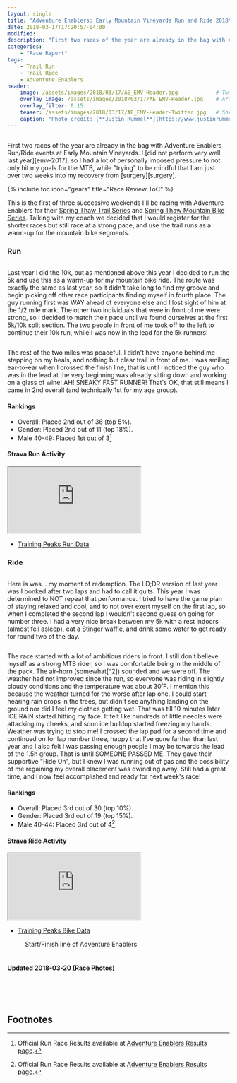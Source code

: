 ```yaml
---
layout: single
title: "Adventure Enablers: Early Mountain Vineyards Run and Ride 2018"
date: 2018-03-17T17:20:57-04:00
modified:
description: "First two races of the year are already in the bag with Adventure Enablers Run/Ride events at Early Mountain Vineyards." 	# For Twitter, not the Title
categories:
    - "Race Report"
tags:
    - Trail Run
    - Trail Ride
    - Adventure Enablers
header:
    image: /assets/images/2018/03/17/AE_EMV-Header.jpg            # Twitter (use 'overlay_image')
    overlay_image: /assets/images/2018/03/17/AE_EMV-Header.jpg    # Article header at 2048x768
    overlay_filter: 0.15
    teaser: /assets/images/2018/03/17/AE_EMV-Header-Twitter.jpg   # Shrink image to 575x216
    caption: "Photo credit: [**Justin Rummel**](https://www.justinrummel.com)"
---
```


<figure class="align-left"><a href="{{ site.url }}/assets/images/2018/03/17/AE_EMV_LG-2.jpg"><img src="{{ site.url }}/assets/images/2018/03/17/AE_EMV_SM-2.jpg" alt="" /></a></figure>First two races of the year are already in the bag with Adventure Enablers Run/Ride events at Early Mountain Vineyards.  I [did not perform very well last year][emv-2017], so I had a lot of personally imposed pressure to not only hit my goals for the MTB, while "trying" to be mindful that I am just over two weeks into my recovery from [surgery][surgery].

<!-- Table of Contents -->
{% include toc icon="gears" title="Race Review ToC" %}

This is the first of three successive weekends I'll be racing with Adventure Enablers for their [Spring Thaw Trail Series][thaw-trail] and [Spring Thaw Mountain Bike Series][thaw-mtb].  Talking with my coach we decided that I would register for the shorter races but still race at a strong pace, and use the trail runs as a warm-up for the mountain bike segments.


### Run

<figure class="align-right"><a href="{{ site.url }}/assets/images/2018/03/17/AE_EMV_LG-1.jpg"><img src="{{ site.url }}/assets/images/2018/03/17/AE_EMV_SM-1.jpg" alt="" /></a></figure>Last year I did the 10k, but as mentioned above this year I decided to run the 5k and use this as a warm-up for my mountain bike ride.  The route was exactly the same as last year, so it didn't take long to find my groove and begin picking off other race participants finding myself in fourth place.  The guy running first was WAY ahead of everyone else and I lost sight of him at the 1/2 mile mark.  The other two individuals that were in front of me were strong, so I decided to match their pace until we found ourselves at the first 5k/10k split section.  The two people in front of me took off to the left to continue their 10k run, while I was now in the lead for the 5k runners!

<figure class="align-left"><a href="{{ site.url }}/assets/images/2018/03/17/AE_EMV_LG-4.jpg"><img src="{{ site.url }}/assets/images/2018/03/17/AE_EMV_SM-4.jpg" alt="" /></a></figure>The rest of the two miles was peaceful.  I didn't have anyone behind me stepping on my heals, and nothing but clear trail in front of me.  I was smiling ear-to-ear when I crossed the finish line, that is until I noticed the guy who was in the lead at the very beginning was already sitting down and working on a glass of wine!  AH!  SNEAKY FAST RUNNER!  That's OK, that still means I came in 2nd overall (and technically 1st for my age group).

#### Rankings

- Overall: Placed 2nd out of 36 (top 5%).
- Gender: Placed 2nd out of 11 (top 18%).
- Male 40-49: Placed 1st out of 3[^1]

<!-- Strava Frame -->
#### Strava Run Activity
<div class="embed-container embed-container-strava">
    <iframe src='https://www.strava.com/activities/1457332873/embed/f2e29ea5d59af976f60684375ccd0414e117f64a' scrolling='no' allowtransparency webkitAllowFullScreen mozallowfullscreen allowFullScreen></iframe>
</div>

- [Training Peaks Run Data](http://tpks.ws/BTJPOTYIADZHVK2QODOOR455WI)


### Ride

<figure class="align-left"><a href="{{ site.url }}/assets/images/2018/03/17/AE_EMV_LG-5.jpg"><img src="{{ site.url }}/assets/images/2018/03/17/AE_EMV_SM-5.jpg" alt="" /></a></figure>Here is was... my moment of redemption.  The LD;DR version of last year was I bonked after two laps and had to call it quits.  This year I was determined to NOT repeat that performance.  I tried to have the game plan of staying relaxed and cool, and to not over exert myself on the first lap, so when I completed the second lap I wouldn't second guess on going for number three.  I had a very nice break between my 5k with a rest indoors (almost fell asleep), eat a Stinger waffle, and drink some water to get ready for round two of the day.

<figure class="align-right"><a href="{{ site.url }}/assets/images/2018/03/17/AE_EMV_LG-6.jpg"><img src="{{ site.url }}/assets/images/2018/03/17/AE_EMV_SM-6.jpg" alt="" /></a></figure>The race started with a lot of ambitious riders in front.  I still don't believe myself as a strong MTB rider, so I was comfortable being in the middle of the pack.  The air-horn (somewhat[^2]) sounded and we were off.  The weather had not improved since the run, so everyone was riding in slightly cloudy conditions and the temperature was about 30˚F.  I mention this because the weather turned for the worse after lap one.  I could start hearing rain drops in the trees, but didn't see anything landing on the ground nor did I feel my clothes getting wet.  That was till 10 minutes later ICE RAIN started hitting my face.  It felt like hundreds of little needles were attacking my cheeks, and soon ice buildup started freezing my hands.  Weather was trying to stop me!  I crossed the lap pad for a second time and continued on for lap number three, happy that I've gone farther than last year and I also felt I was passing enough people I may be towards the lead of the 1.5h group.  That is until SOMEONE PASSED ME.  They gave their supportive "Ride On", but I knew I was running out of gas and the possibility of me regaining my overall placement was dwindling away.  Still had a great time, and I now feel accomplished and ready for next week's race!

#### Rankings

- Overall: Placed 3rd out of 30 (top 10%).
- Gender: Placed 3rd out of 19 (top 15%).
- Male 40-44: Placed 3rd out of 4[^1]

<!-- Strava Frame -->
#### Strava Ride Activity
<div class="embed-container embed-container-strava">
    <iframe src='https://www.strava.com/activities/1457723967/embed/932e1e9f2b44671c3b0c408b7dd1c3df5c764554' scrolling='no' allowtransparency webkitAllowFullScreen mozallowfullscreen allowFullScreen></iframe>
</div>

- [Training Peaks Bike Data](http://tpks.ws/Y4Y2MI3OYU35QV6R2JSD52F4FE)

<!-- big picture in center -->
<figure class="align-center"><a href="{{ site.url }}/assets/images/2018/03/17/AE_EMV_LG-3.jpg"><img src="{{ site.url }}/assets/images/2018/03/17/AE_EMV_SM-3.jpg" alt="" /></a>
<figcaption class="align-text-center">Start/Finish line of Adventure Enablers</figcaption><br />
</figure>

#### Updated 2018-03-20 (Race Photos)

<figure class="fourth">
<a href="{{ site.url }}/assets/images/2018/03/17/AE_EMV_4734_LG.jpg"><img src="{{ site.url }}/assets/images/2018/03/17/AE_EMV_4734_SM.jpg" alt="" /></a>
<a href="{{ site.url }}/assets/images/2018/03/17/AE_EMV_4756_LG.jpg"><img src="{{ site.url }}/assets/images/2018/03/17/AE_EMV_4756_SM.jpg" alt="" /></a>
<a href="{{ site.url }}/assets/images/2018/03/17/AE_EMV_4757_LG.jpg"><img src="{{ site.url }}/assets/images/2018/03/17/AE_EMV_4757_SM.jpg" alt="" /></a>
<a href="{{ site.url }}/assets/images/2018/03/17/AE_EMV_4758_LG.jpg"><img src="{{ site.url }}/assets/images/2018/03/17/AE_EMV_4758_SM.jpg" alt="" /></a>
</figure>
<figure class="fourth">
<a href="{{ site.url }}/assets/images/2018/03/17/AE_EMV_5042_LG.jpg"><img src="{{ site.url }}/assets/images/2018/03/17/AE_EMV_5042_SM.jpg" alt="" /></a>
<a href="{{ site.url }}/assets/images/2018/03/17/AE_EMV_5043_LG.jpg"><img src="{{ site.url }}/assets/images/2018/03/17/AE_EMV_5043_SM.jpg" alt="" /></a>
<a href="{{ site.url }}/assets/images/2018/03/17/AE_EMV_5080_LG.jpg"><img src="{{ site.url }}/assets/images/2018/03/17/AE_EMV_5080_SM.jpg" alt="" /></a>
</figure>


Footnotes
---

[^1]: Official Run Race Results available at [Adventure Enablers Results page][event_results].
[^2]: Air-Horns do not like cold weather.  After the first two pathetic sounds for the 2.5h and 2h riders... Mark just screamed "GO" for the 1.5h riders.  LOL!

[surgery]: https://www.instagram.com/p/Bf0tlmAlF2k/?taken-by=justin.rummel
[event_results]: https://runsignup.com/race/results/?raceId=41633#resultSetId-109227
[emv-2017]: https://www.justinrummel.com/adventure-enablers-early-mountain-vineyards-run-and-ride-2017/
[thaw-trail]: https://www.adventureenablers.com/spring-thaw-trail-series
[thaw-mtb]: https://www.adventureenablers.com/springthawmtb